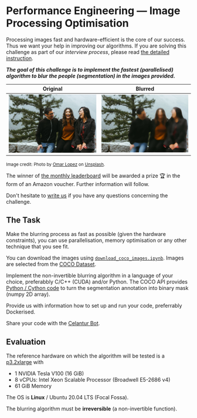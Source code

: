 Performance Engineering &mdash; Image Processing Optimisation
==============================================================

Processing images fast and hardware-efficient is the core of our success.
Thus we want your help in improving our algorithms.
If you are solving this challenge as part of our *interview process*, please read [the detailed instruction](Hiring.md).  

***The goal of this challenge is to implement the fastest (parallelised) algorithm to blur the people (segmentation) in the images provided.***

<table>
<thead>
  <tr>
    <th>Original</th>
    <th>Blurred</th>
  </tr>
</thead>
<tbody>
  <tr>
    <td><img src="assets/sample/original.jpeg" alt="original image"></td>
    <td><img src="assets/sample/blurred.jpeg" alt="blurred image"></td>
  </tr>
</tbody>
</table>

<small>Image credit: Photo by [Omar Lopez](https://unsplash.com/photos/rwF_pJRWhAI) on [Unsplash](https://unsplash.com/).</small>

The winner of [the monthly leaderboard](./Leaderboard.md) will be awarded a prize 🏆 in the form of an Amazon voucher. Further information will follow.

Don't hesitate to [write us](mailto:hello@celantur.com) if you have any questions concerning the challenge.

The Task
--------

Make the blurring process as fast as possible (given the hardware constraints), you can use parallelisation, memory optimisation or any other technique that you see fit. 

You can download the images using [`download_coco_images.ipynb`](./download_coco_images.ipynb). Images are selected from the [COCO Dataset](https://cocodataset.org/#explore).

Implement the non-invertible blurring algorithm in a language of your choice, preferabbly C/C++ (CUDA) and/or Python. The COCO API provides [Python / Cython code](https://github.com/cocodataset/cocoapi/blob/8c9bcc3cf640524c4c20a9c40e89cb6a2f2fa0e9/PythonAPI/pycocotools/coco.py#L416) to turn the segmentation annotation 
into binary mask (numpy 2D array).

Provide us with information how to set up and run your code, preferrably Dockerised.

Share your code with the [Celantur Bot](https://github.com/celantor).

Evaluation
------------

The reference hardware on which the algorithm will be tested is a [p3.2xlarge](https://aws.amazon.com/ec2/instance-types/#Accelerated_Computing) with
- 1 NVIDIA Tesla V100 (16 GiB)
- 8 vCPUs: Intel Xeon Scalable Processor (Broadwell E5-2686 v4)
- 61 GiB Memory

The OS is **Linux** / Ubuntu 20.04 LTS (Focal Fossa). 

The blurring algorithm must be **irreversible** (a non-invertible function). 
